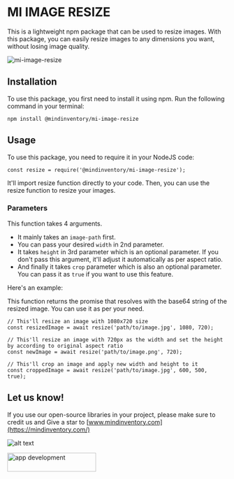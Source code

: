 # MI IMAGE RESIZE

This is a lightweight npm package that can be used to resize images. With this package, you can easily resize images to any dimensions you want, without losing image quality.

![mi-image-resize](https://www.mindinventory.com/img/npm/mi-image-resize.gif)
## Installation
To use this package, you first need to install it using npm. Run the following command in your terminal:

```
npm install @mindinventory/mi-image-resize
```

## Usage
To use this package, you need to require it in your NodeJS code:

```
const resize = require('@mindinventory/mi-image-resize');
```
It'll import resize function directly to your code. Then, you can use the resize function to resize your images.

### Parameters

This function takes 4 arguments. 
* It mainly takes an `image-path` first.
* You can pass your desired `width` in 2nd parameter.
* It takes `height` in 3rd parameter which is an optional parameter. If you don't pass this argument, it'll adjust it automatically as per aspect ratio.
* And finally it takes `crop` parameter which is also an optional parameter. You can pass it as `true` if you want to use this feature.

Here's an example:

This function returns the promise that resolves with the base64 string of the resized image. You can use it as per your need.


```
// This'll resize an image with 1080x720 size
const resizedImage = await resize('path/to/image.jpg', 1080, 720);

// This'll resize an image with 720px as the width and set the height by according to original aspect ratio
const newImage = await resize('path/to/image.png', 720);

// This'll crop an image and apply new width and height to it
const croppedImage = await resize('path/to/image.jpg', 600, 500, true);
```

## Let us know!
If you use our open-source libraries in your project, please make sure to credit us and Give a star to [www.mindinventory.com](https://mindinventory.com/)


![alt text](https://git.mindinventory.com/uploads/-/system/appearance/header_logo/1/mi-logo.png)

<a href="https://www.mindinventory.com/contact-us.php?utm_source=gthb&utm_medium=repo&utm_campaign=circular-cards-stack-view" target="__blank">
<img src="https://github.com/Sammindinventory/MindInventory/raw/main/hirebutton.png" width="203" height="43"  alt="app development">
</a>
